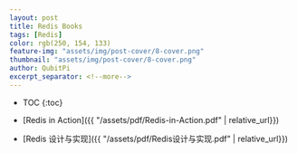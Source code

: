 ```yaml
---
layout: post
title: Redis Books
tags: [Redis]
color: rgb(250, 154, 133)
feature-img: "assets/img/post-cover/8-cover.png"
thumbnail: "assets/img/post-cover/8-cover.png"
author: QubitPi
excerpt_separator: <!--more-->
---
```


<!--more-->

* TOC
{:toc}

* [Redis in Action]({{ "/assets/pdf/Redis-in-Action.pdf" | relative_url}})
* [Redis 设计与实现]({{ "/assets/pdf/Redis设计与实现.pdf" | relative_url}})
